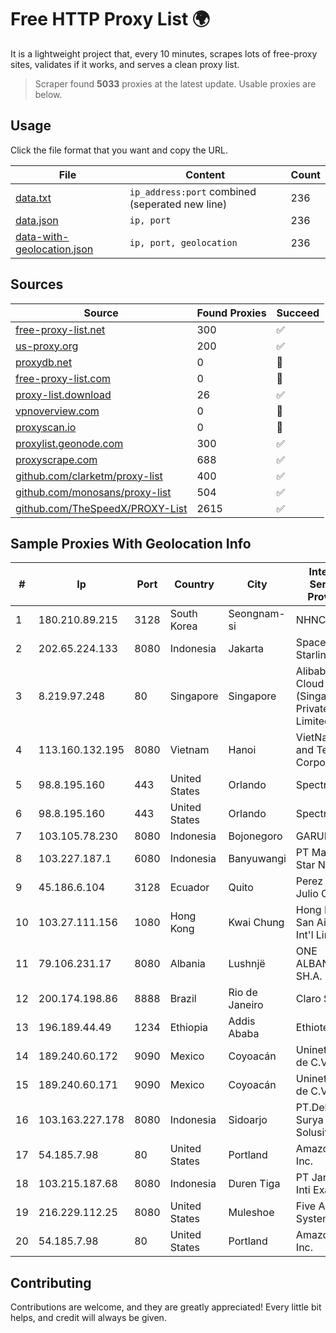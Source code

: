 
# Free HTTP Proxy List 🌍

It is a lightweight project that, every 10 minutes, scrapes lots of free-proxy sites, validates if it works, and serves a clean proxy list.


> Scraper found **5033** proxies at the latest update. Usable proxies are below.

## Usage

Click the file format that you want and copy the URL.


|File|Content|Count|
|----|-------|-----|
|[data.txt](https://raw.githubusercontent.com/themiralay/Proxy-List-World/master/data.txt)|`ip_address:port` combined (seperated new line)|236|
|[data.json](https://raw.githubusercontent.com/themiralay/Proxy-List-World/master/data.json)|`ip, port`|236|
|[data-with-geolocation.json](https://raw.githubusercontent.com/themiralay/Proxy-List-World/master/data-with-geolocation.json)|`ip, port, geolocation`|236|

## Sources

|Source|Found Proxies|Succeed|
|------|-------------|-------|
|[free-proxy-list.net](https://free-proxy-list.net)|300|✅|
|[us-proxy.org](https://www.us-proxy.org)|200|✅|
|[proxydb.net](http://proxydb.net)|0|🚫|
|[free-proxy-list.com](https://free-proxy-list.com/?page=&port=&type%5B%5D=http&type%5B%5D=https&up_time=0&search=Search)|0|🚫|
|[proxy-list.download](https://www.proxy-list.download/HTTP)|26|✅|
|[vpnoverview.com](https://vpnoverview.com/privacy/anonymous-browsing/free-proxy-servers)|0|🚫|
|[proxyscan.io](https://www.proxyscan.io)|0|🚫|
|[proxylist.geonode.com](https://proxylist.geonode.com/api/proxy-list?limit=300&page=1&sort_by=lastChecked&sort_type=desc&protocols=http,https)|300|✅|
|[proxyscrape.com](https://api.proxyscrape.com/v2/?request=displayproxies&protocol=http&timeout=10000&country=all&ssl=all&anonymity=all)|688|✅|
|[github.com/clarketm/proxy-list](https://raw.githubusercontent.com/clarketm/proxy-list/master/proxy-list-raw.txt)|400|✅|
|[github.com/monosans/proxy-list](https://raw.githubusercontent.com/monosans/proxy-list/main/proxies/http.txt)|504|✅|
|[github.com/TheSpeedX/PROXY-List](https://raw.githubusercontent.com/TheSpeedX/PROXY-List/master/http.txt)|2615|✅|


## Sample Proxies With Geolocation Info

|#|Ip|Port|Country|City|Internet Service Provider|
|-|--|----|-------|----|-------------------------|
|1|180.210.89.215|3128|South Korea|Seongnam-si|NHNCLOUD|
|2|202.65.224.133|8080|Indonesia|Jakarta|SpaceX Starlink|
|3|8.219.97.248|80|Singapore|Singapore|Alibaba Cloud (Singapore) Private Limited|
|4|113.160.132.195|8080|Vietnam|Hanoi|VietNam Post and Telecom Corporation|
|5|98.8.195.160|443|United States|Orlando|Spectrum|
|6|98.8.195.160|443|United States|Orlando|Spectrum|
|7|103.105.78.230|8080|Indonesia|Bojonegoro|GARUDA|
|8|103.227.187.1|6080|Indonesia|Banyuwangi|PT Master Star Network|
|9|45.186.6.104|3128|Ecuador|Quito|Perez Tito Julio Cesar|
|10|103.27.111.156|1080|Hong Kong|Kwai Chung|Hong Kong San Ai Net Int'l Limited|
|11|79.106.231.17|8080|Albania|Lushnjë|ONE ALBANIA SH.A.|
|12|200.174.198.86|8888|Brazil|Rio de Janeiro|Claro S.A|
|13|196.189.44.49|1234|Ethiopia|Addis Ababa|Ethiotelecom|
|14|189.240.60.172|9090|Mexico|Coyoacán|Uninet S.A. de C.V.|
|15|189.240.60.171|9090|Mexico|Coyoacán|Uninet S.A. de C.V.|
|16|103.163.227.178|8080|Indonesia|Sidoarjo|PT.Delta Surya Solusitama|
|17|54.185.7.98|80|United States|Portland|Amazon.com, Inc.|
|18|103.215.187.68|8080|Indonesia|Duren Tiga|PT Jaringan Inti Exadata|
|19|216.229.112.25|8080|United States|Muleshoe|Five Area Systems, LLC|
|20|54.185.7.98|80|United States|Portland|Amazon.com, Inc.|



## Contributing

Contributions are welcome, and they are greatly appreciated! Every
little bit helps, and credit will always be given.

